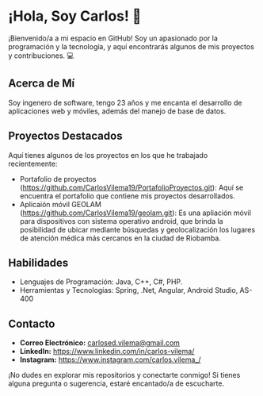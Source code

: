 <!DOCTYPE html>
<html lang="es">
<head>
    <meta charset="UTF-8">
    <meta name="viewport" content="width=device-width, initial-scale=1.0">
    <title>Presentación en GitHub - Carlos Vilema</title>
</head>
<body>

# ¡Hola, Soy Carlos! 👋

¡Bienvenido/a a mi espacio en GitHub! Soy un apasionado por la programación y la tecnología, y aquí encontrarás algunos de mis proyectos y contribuciones. 💻

## Acerca de Mí

Soy ingenero de software, tengo 23 años y me encanta el desarrollo de aplicaciones web y móviles, además del manejo de base de datos.

## Proyectos Destacados

Aquí tienes algunos de los proyectos en los que he trabajado recientemente:

- Portafolio de proyectos (https://github.com/CarlosVilema19/PortafolioProyectos.git): Aquí se encuentra el portafolio que contiene mis proyectos desarrollados.
- Aplicaión móvil GEOLAM (https://github.com/CarlosVilema19/geolam.git): Es una apliación móvil para dispositivos con sistema operativo android, que brinda la posibilidad de ubicar mediante búsquedas y geolocalización los lugares de atención médica más cercanos en la ciudad de Riobamba.

## Habilidades

- Lenguajes de Programación: Java, C++, C#, PHP.
- Herramientas y Tecnologías: Spring, .Net, Angular, Android Studio, AS-400

## Contacto

- **Correo Electrónico:** carlosed.vilema@gmail.com
- **LinkedIn:** https://www.linkedin.com/in/carlos-vilema/
- **Instagram:** https://www.instagram.com/carlos.vilema_/

¡No dudes en explorar mis repositorios y conectarte conmigo! Si tienes alguna pregunta o sugerencia, estaré encantado/a de escucharte.

</body>
</html>
